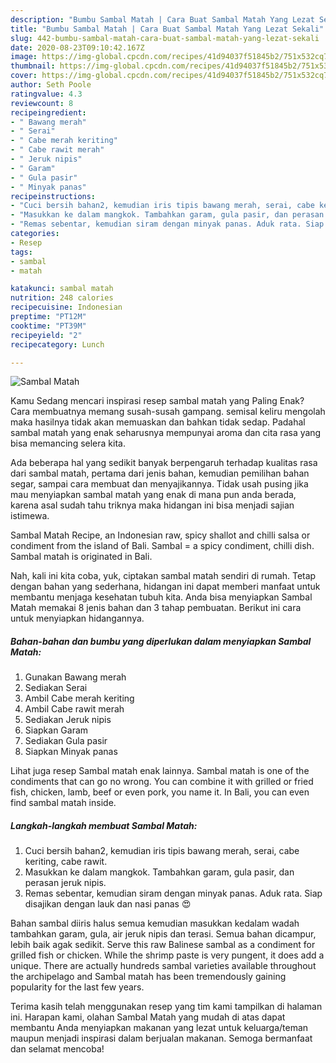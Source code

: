 ```yaml
---
description: "Bumbu Sambal Matah | Cara Buat Sambal Matah Yang Lezat Sekali"
title: "Bumbu Sambal Matah | Cara Buat Sambal Matah Yang Lezat Sekali"
slug: 442-bumbu-sambal-matah-cara-buat-sambal-matah-yang-lezat-sekali
date: 2020-08-23T09:10:42.167Z
image: https://img-global.cpcdn.com/recipes/41d94037f51845b2/751x532cq70/sambal-matah-foto-resep-utama.jpg
thumbnail: https://img-global.cpcdn.com/recipes/41d94037f51845b2/751x532cq70/sambal-matah-foto-resep-utama.jpg
cover: https://img-global.cpcdn.com/recipes/41d94037f51845b2/751x532cq70/sambal-matah-foto-resep-utama.jpg
author: Seth Poole
ratingvalue: 4.3
reviewcount: 8
recipeingredient:
- " Bawang merah"
- " Serai"
- " Cabe merah keriting"
- " Cabe rawit merah"
- " Jeruk nipis"
- " Garam"
- " Gula pasir"
- " Minyak panas"
recipeinstructions:
- "Cuci bersih bahan2, kemudian iris tipis bawang merah, serai, cabe keriting, cabe rawit."
- "Masukkan ke dalam mangkok. Tambahkan garam, gula pasir, dan perasan jeruk nipis."
- "Remas sebentar, kemudian siram dengan minyak panas. Aduk rata. Siap disajikan dengan lauk dan nasi panas 😍"
categories:
- Resep
tags:
- sambal
- matah

katakunci: sambal matah 
nutrition: 248 calories
recipecuisine: Indonesian
preptime: "PT12M"
cooktime: "PT39M"
recipeyield: "2"
recipecategory: Lunch

---
```



![Sambal Matah](https://img-global.cpcdn.com/recipes/41d94037f51845b2/751x532cq70/sambal-matah-foto-resep-utama.jpg)

Kamu Sedang mencari inspirasi resep sambal matah yang Paling Enak? Cara membuatnya memang susah-susah gampang. semisal keliru mengolah maka hasilnya tidak akan memuaskan dan bahkan tidak sedap. Padahal sambal matah yang enak seharusnya mempunyai aroma dan cita rasa yang bisa memancing selera kita.

Ada beberapa hal yang sedikit banyak berpengaruh terhadap kualitas rasa dari sambal matah, pertama dari jenis bahan, kemudian pemilihan bahan segar, sampai cara membuat dan menyajikannya. Tidak usah pusing jika mau menyiapkan sambal matah yang enak di mana pun anda berada, karena asal sudah tahu triknya maka hidangan ini bisa menjadi sajian istimewa.

Sambal Matah Recipe, an Indonesian raw, spicy shallot and chilli salsa or condiment from the island of Bali. Sambal = a spicy condiment, chilli dish. Sambal matah is originated in Bali.


Nah, kali ini kita coba, yuk, ciptakan sambal matah sendiri di rumah. Tetap dengan bahan yang sederhana, hidangan ini dapat memberi manfaat untuk membantu menjaga kesehatan tubuh kita. Anda bisa menyiapkan Sambal Matah memakai 8 jenis bahan dan 3 tahap pembuatan. Berikut ini cara untuk menyiapkan hidangannya.

<!--inarticleads1-->

##### Bahan-bahan dan bumbu yang diperlukan dalam menyiapkan Sambal Matah:

1. Gunakan  Bawang merah
1. Sediakan  Serai
1. Ambil  Cabe merah keriting
1. Ambil  Cabe rawit merah
1. Sediakan  Jeruk nipis
1. Siapkan  Garam
1. Sediakan  Gula pasir
1. Siapkan  Minyak panas


Lihat juga resep Sambal matah enak lainnya. Sambal matah is one of the condiments that can go no wrong. You can combine it with grilled or fried fish, chicken, lamb, beef or even pork, you name it. In Bali, you can even find sambal matah inside. 

<!--inarticleads2-->

##### Langkah-langkah membuat Sambal Matah:

1. Cuci bersih bahan2, kemudian iris tipis bawang merah, serai, cabe keriting, cabe rawit.
1. Masukkan ke dalam mangkok. Tambahkan garam, gula pasir, dan perasan jeruk nipis.
1. Remas sebentar, kemudian siram dengan minyak panas. Aduk rata. Siap disajikan dengan lauk dan nasi panas 😍


Bahan sambal diiris halus semua kemudian masukkan kedalam wadah tambahkan garam, gula, air jeruk nipis dan terasi. Semua bahan dicampur, lebih baik agak sedikit. Serve this raw Balinese sambal as a condiment for grilled fish or chicken. While the shrimp paste is very pungent, it does add a unique. There are actually hundreds sambal varieties available throughout the archipelago and Sambal matah has been tremendously gaining popularity for the last few years. 

Terima kasih telah menggunakan resep yang tim kami tampilkan di halaman ini. Harapan kami, olahan Sambal Matah yang mudah di atas dapat membantu Anda menyiapkan makanan yang lezat untuk keluarga/teman maupun menjadi inspirasi dalam berjualan makanan. Semoga bermanfaat dan selamat mencoba!
